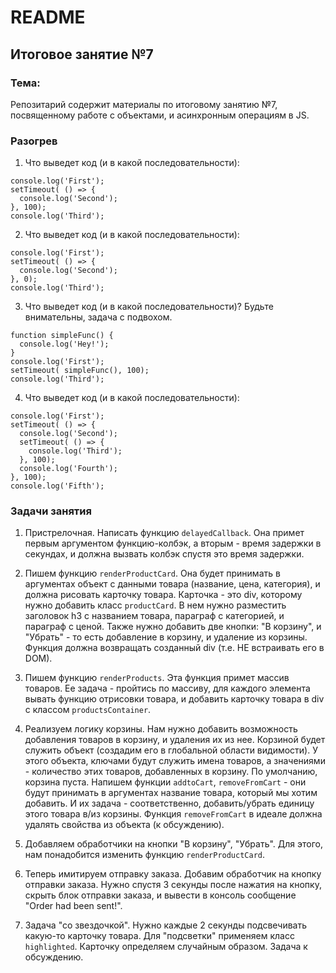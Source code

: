  # README

## Итоговое занятие №7

### Тема:

Репозитарий содержит материалы по итоговому занятию №7, посвященному работе с объектами, и асинхронным операциям в JS.

### Разогрев
1. Что выведет код (и в какой последовательности):
```
console.log('First');
setTimeout( () => {
  console.log('Second');
}, 100);
console.log('Third');
```

2. Что выведет код (и в какой последовательности):
```
console.log('First');
setTimeout( () => {
  console.log('Second');
}, 0);
console.log('Third');
```

3. Что выведет код (и в какой последовательности)? Будьте внимательны, задача с подвохом.
```
function simpleFunc() {
  console.log('Hey!');
}
console.log('First');
setTimeout( simpleFunc(), 100);
console.log('Third');
```

4. Что выведет код (и в какой последовательности):
```
console.log('First');
setTimeout( () => {
  console.log('Second');
  setTimeout( () => {
    console.log('Third');
  }, 100);
  console.log('Fourth');
}, 100);
console.log('Fifth');
```

### Задачи занятия
1. Пристрелочная. Написать функцию `delayedCallback`. Она примет первым аргументом функцию-колбэк, а вторым - время задержки в секундах, и должна вызвать колбэк спустя это время задержки.
2. Пишем функцию `renderProductCard`. Она будет принимать в аргументах объект с данными товара (название, цена, категория), и должна рисовать карточку товара. Карточка - это div, которому нужно добавить класс `productCard`. В нем нужно разместить заголовок h3 с названием товара, параграф с категорией, и параграф с ценой. Также нужно добавить две кнопки: "В корзину", и "Убрать" - то есть добавление в корзину, и удаление из корзины. Функция должна возвращать созданный div (т.е. НЕ встраивать его в DOM).
3. Пишем функцию `renderProducts`. Эта функция примет массив товаров. Ее задача - пройтись по массиву, для каждого элемента вывать функцию отрисовки товара, и добавить карточку товара в div c классом `productsContainer`.
4. Реализуем логику корзины. Нам нужно добавить возможность добавления товаров в корзину, и удаления их из нее. Корзиной будет служить объект (создадим его в глобальной области видимости). У этого объекта, ключами будут служить имена товаров, а значениями - количество этих товаров, добавленных в корзину. По умолчанию, корзина пуста. Напишем функции `addtoCart`, `removeFromCart` - они будут принимать в аргументах название товара, который мы хотим добавить. И их задача - соответственно, добавить/убрать единицу этого товара в/из корзины. Функция `removeFromCart` в идеале должна удалять свойства из объекта (к обсуждению).
5. Добавляем обработчики на кнопки "В корзину", "Убрать". Для этого, нам понадобится изменить функцию `renderProductCard`.














































































































































































































































































































































































































































































































7. Теперь имитируем отправку заказа. Добавим обработчик на кнопку отправки заказа. Нужно спустя 3 секунды после нажатия на кнопку, скрыть блок отправки заказа, и вывести в консоль сообщение "Order had been sent!".
8. Задача "со звездочкой". Нужно каждые 2 секунды подсвечивать какую-то карточку товара. Для "подсветки" применяем класс `highlighted`. Карточку определяем случайным образом. Задача к обсуждению.